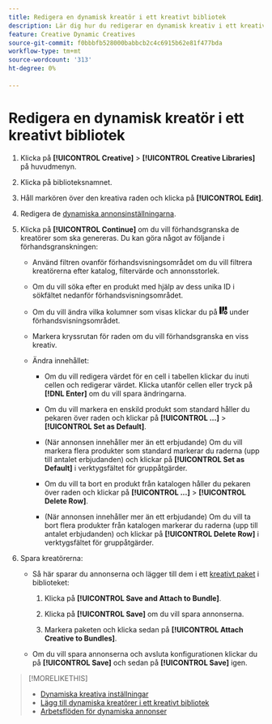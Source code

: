 ```yaml
---
title: Redigera en dynamisk kreatör i ett kreativt bibliotek
description: Lär dig hur du redigerar en dynamisk kreativ i ett kreativt bibliotek.
feature: Creative Dynamic Creatives
source-git-commit: f0bbbfb528000babbcb2c4c6915b62e81f477bda
workflow-type: tm+mt
source-wordcount: '313'
ht-degree: 0%

---
```


# Redigera en dynamisk kreatör i ett kreativt bibliotek

1. Klicka på **[!UICONTROL Creative]** > **[!UICONTROL Creative Libraries]** på huvudmenyn.

1. Klicka på biblioteksnamnet.

1. Håll markören över den kreativa raden och klicka på **[!UICONTROL Edit]**.

1. Redigera de [dynamiska annonsinställningarna](creative-settings-dynamic.md).

1. Klicka på **[!UICONTROL Continue]** om du vill förhandsgranska de kreatörer som ska genereras. Du kan göra något av följande i förhandsgranskningen:

   * Använd filtren ovanför förhandsvisningsområdet om du vill filtrera kreatörerna efter katalog, filtervärde <!-- explain more--> och annonsstorlek.

   * Om du vill söka efter en produkt med hjälp av dess unika ID i sökfältet nedanför förhandsvisningsområdet.

   * Om du vill ändra vilka kolumner som visas klickar du på ![Kolumnfilter](/help/creative/assets/custom-columns.png "Kolumnfilter") under förhandsvisningsområdet.

   * Markera kryssrutan för raden om du vill förhandsgranska en viss kreativ.

   * Ändra innehållet:

      * Om du vill redigera värdet för en cell i tabellen klickar du inuti cellen och redigerar värdet. Klicka utanför cellen eller tryck på **[!DNL Enter]** om du vill spara ändringarna.

      * Om du vill markera en enskild produkt som standard <!--Explain what this means. --> håller du pekaren över raden och klickar på **[!UICONTROL ...]** > **[!UICONTROL Set as Default]**.

      * (När annonsen innehåller mer än ett erbjudande) Om du vill markera flera produkter som standard markerar du raderna (upp till antalet erbjudanden) och klickar på **[!UICONTROL Set as Default]** i verktygsfältet för gruppåtgärder.

      * Om du vill ta bort en produkt från katalogen håller du pekaren över raden och klickar på **[!UICONTROL ...]** > **[!UICONTROL Delete Row]**.

      * (När annonsen innehåller mer än ett erbjudande) Om du vill ta bort flera produkter från katalogen markerar du raderna (upp till antalet erbjudanden) och klickar på **[!UICONTROL Delete Row]** i verktygsfältet för gruppåtgärder.

1. Spara kreatörerna:

   * Så här sparar du annonserna och lägger till dem i ett [kreativt paket](bundle-manage.md) i biblioteket:

      1. Klicka på **[!UICONTROL Save and Attach to Bundle]**.

      1. Klicka på **[!UICONTROL Save]** om du vill spara annonserna.

      1. Markera paketen och klicka sedan på **[!UICONTROL Attach Creative to Bundles]**.

   * Om du vill spara annonserna och avsluta konfigurationen klickar du på **[!UICONTROL Save]** och sedan på **[!UICONTROL Save]** igen.

>[!MORELIKETHIS]
>
>* [Dynamiska kreativa inställningar](creative-settings-dynamic.md)
>* [Lägg till dynamiska kreatörer i ett kreativt bibliotek](creative-add-dynamic.md)
>* [Arbetsflöden för dynamiska annonser](/help/creative/introduction/workflow-dynamic-ads.md)

